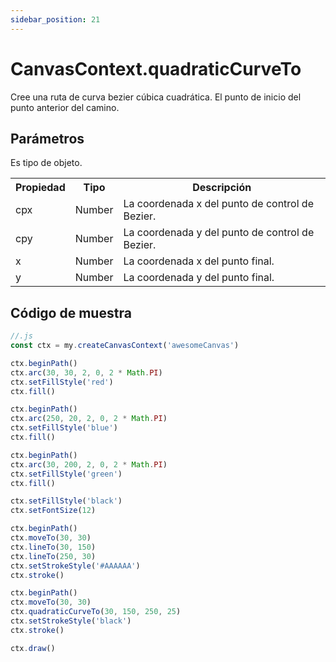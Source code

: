 ```yaml
---
sidebar_position: 21
---
```


# CanvasContext.quadraticCurveTo

Cree una ruta de curva bezier cúbica cuadrática. El punto de inicio del punto anterior del camino.

## Parámetros

Es tipo de objeto.

<table>
    <tr>
        <th>Propiedad</th>
        <th>Tipo</th>
        <th>Descripción</th>
    </tr>
    <tr>
        <td>cpx</td>
        <td>Number</td>
        <td>La coordenada x del punto de control de Bezier.</td>
     </tr>
     <tr>
        <td>cpy</td>
        <td>Number</td>
        <td>La coordenada y del punto de control de Bezier.</td>
     </tr>
     <tr>
        <td>x</td>
        <td>Number</td>
        <td>La coordenada x del punto final.</td>
     </tr>
     <tr>
        <td>y</td>
        <td>Number</td>
        <td>La coordenada y del punto final.</td>
     </tr>
</table>

## Código de muestra

```js
//.js
const ctx = my.createCanvasContext('awesomeCanvas')

ctx.beginPath()
ctx.arc(30, 30, 2, 0, 2 * Math.PI)
ctx.setFillStyle('red')
ctx.fill()

ctx.beginPath()
ctx.arc(250, 20, 2, 0, 2 * Math.PI)
ctx.setFillStyle('blue')
ctx.fill()

ctx.beginPath()
ctx.arc(30, 200, 2, 0, 2 * Math.PI)
ctx.setFillStyle('green')
ctx.fill()

ctx.setFillStyle('black')
ctx.setFontSize(12)

ctx.beginPath()
ctx.moveTo(30, 30)
ctx.lineTo(30, 150)
ctx.lineTo(250, 30)
ctx.setStrokeStyle('#AAAAAA')
ctx.stroke()

ctx.beginPath()
ctx.moveTo(30, 30)
ctx.quadraticCurveTo(30, 150, 250, 25)
ctx.setStrokeStyle('black')
ctx.stroke()

ctx.draw()
```

